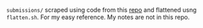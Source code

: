 `submissions/` scraped using code from this [repo](https://github.com/world177/Leetcode-Downloader-for-Submissions) and flattened usng `flatten.sh`.
For my easy reference.
My notes are not in this repo.
